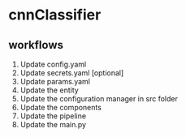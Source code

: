 # cnnClassifier


## workflows

1. Update config.yaml
2. Update secrets.yaml [optional]
3. Update params.yaml
4. Update the entity
5. Update the configuration manager in src folder
6. Update the components
7. Update the pipeline
8. Update the main.py